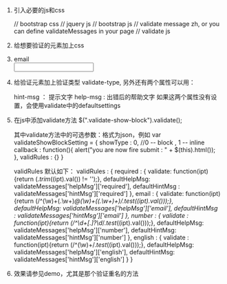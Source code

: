 1. 引入必要的js和css

    <link type="text/css" media="all" rel="stylesheet" href="css/bootstrap.min.css" >  // bootstrap css
    <script type="text/javascript" src="js/jquery-1.8.2.min.js"></script> // jquery js
    <script type="text/javascript" src="js/bootstrap.min.js"></script> // bootstrap js
    <script type="text/javascript" src="../validate-message-zh.js"></script> // validate message zh, or you can define validateMessages in your page
    <script type="text/javascript" src="../validate-for-bootstrap.js"></script>// validate js

2. 给想要验证的元素加上css

    <li class="control-group">
        <label class="control-label" for="type-0-email">email</label>
        <div class="controls">
            <input type="text" id="type-0-email" validate-type="email" />
        </div>
    </li>

3. 给验证元素加上验证类型 validate-type, 另外还有两个属性可以用：

    hint-msg ： 提示文字
    help-msg : 出错后的帮助文字
    如果这两个属性没有设置，会使用validate中的defaultsettings

4. 在js中添加validate方法
    $(".validate-show-block").validate();

    其中validate方法中的可选参数：格式为json，例如
    var validateShowBlockSetting = {
        showType : 0,  //0 -- block , 1 -- inline
        callback : function(){
            alert("you are now fire submit : " + $(this).html());
        },
        validRules : {}
    }

    validRules 默认如下：
    validRules : {
        required : {
            validate: function(ipt) {return ($.trim($(ipt).val()) != '');},
            defaultHelpMsg: validateMessages['helpMsg']['required'],
            defaultHintMsg : validateMessages['hintMsg']['required']
        },
        email : {
            validate: function(ipt) {return (/^(\w)+(\.\w+)*@(\w)+((\.\w+)+)$/.test($(ipt).val()));},
            defaultHelpMsg: validateMessages['helpMsg']['email'],
            defaultHintMsg : validateMessages['hintMsg']['email']
        },
        number : {
            validate : function(ipt){return (/^\d+[\.]?\d*$/.test($(ipt).val()));},
            defaultHelpMsg: validateMessages['helpMsg']['number'],
            defaultHintMsg: validateMessages['hintMsg']['number']
        },
        english : {
            validate : function(ipt){return (/^(\w)+$/.test($(ipt).val()));},
            defaultHelpMsg: validateMessages['helpMsg']['english'],
            defaultHintMsg: validateMessages['hintMsg']['english']
        }
    }

5. 效果请参见demo，尤其是那个验证重名的方法



